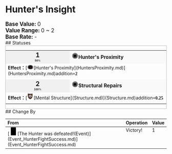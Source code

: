 # Hunter's Insight  
  
<div style="font-size:1.2em"><b>Base Value: </b> 0 </div>  
<div style="font-size:1.2em"><b>Value Range: </b> 0 ~ 2 </div>  
<div style="font-size:1.2em"><b>Base Rate: </b> - </div>  
## Statuses  
<div  style="border:1px solid #BBB"><table><tr style="height:2em;"><td style="background-color:#F0F0F0;text-align:center;width:180px;font-size:1.4em;font-weight:bold;vertical-align:middle;"><div>1<div><div style="font-size:0.4em">50%</div></td><td colspan=2 style="font-size:1.1em;vertical-align:middle;background-color:#F9F9F9;"><div><b><div style="width:20px;display:inline-block;text-align:center"><img decoding="async" src="Sprite/VoidState.png" href="a.md" style="max-width:20px;max-height:20px;"></div>Hunter's Proximity</b></div><div style="font-size:0.8em;padding-top:4px;"></div></td></tr><tr><td colspan=2><b>Effect：</b>[<div style="width:20px;display:inline-block;text-align:center"><img decoding="async" src="Sprite/HunterProximity.png" href="a.md" style="max-width:20px;max-height:20px;"></div>[Hunter's Proximity](HuntersProximity.md)](HuntersProximity.md)addition<span style="font-family:ui-monospace"><b>+2</b></span></td></tr><tr><td colspan=2></td></tr><tr style="height:2em;"><td style="background-color:#F0F0F0;text-align:center;width:180px;font-size:1.4em;font-weight:bold;vertical-align:middle;"><div>2<div><div style="font-size:0.4em">100%</div></td><td colspan=2 style="font-size:1.1em;vertical-align:middle;background-color:#F9F9F9;"><div><b><div style="width:20px;display:inline-block;text-align:center"><img decoding="async" src="Sprite/VoidState.png" href="a.md" style="max-width:20px;max-height:20px;"></div>Structural Repairs</b></div><div style="font-size:0.8em;padding-top:4px;"></div></td></tr><tr><td colspan=2><b>Effect：</b>[<div style="width:20px;display:inline-block;text-align:center"><img decoding="async" src="Sprite/Structure.png" href="a.md" style="max-width:20px;max-height:20px;"></div>[Mental Structure](Structure.md)](Structure.md)addition<span style="font-family:ui-monospace"><b>+0.25</b></span></td></tr><tr><td colspan=2></td></tr></table></div>  
## Change By  
<table class="table table-bordered" data-toggle="table"  ><thead style=""><tr ><th  style="text-align:left;vertical-align:top;"  >From</th><th  style="text-align:left;vertical-align:top;"  >Operation</th><th  style="text-align:left;vertical-align:top;"  data-sortable="true"  >Value</th></tr></thead><tr ><td  style="text-align:left;vertical-align:top;"  >[<div style="width:25px;display:inline-block;text-align:center"><img decoding="async" src="Sprite/Darkness.png" href="a.md" style="max-width:25px;max-height:25px;"></div>[The Hunter was defeated!(Event)](Event_HunterFightSuccess.md)](Event_HunterFightSuccess.md)</td><td  style="text-align:left;vertical-align:top;"  >Victory!</td><td  style="text-align:left;vertical-align:top;"  >1</td></tr></tbody></table>  
  


<script>document.title="Hunter's Insight - Card Survival Wiki";</script>
